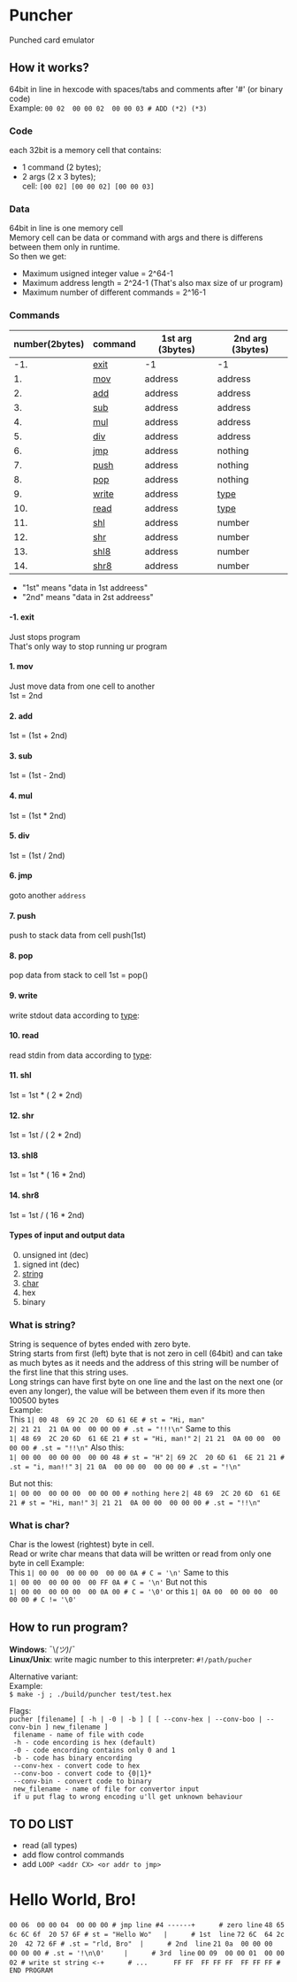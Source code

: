# Puncher
Punched card emulator

## How it works?

64bit in line in hexcode with spaces/tabs and comments after '#' (or binary code)  
Example: `00 02  00 00 02  00 00 03 # ADD (*2) (*3)` 

### Code  
each 32bit is a memory cell that contains:  
* 1 command (2 bytes);  
* 2 args (2 x 3 bytes);  
cell: `[00 02] [00 00 02] [00 00 03]`  

### Data
64bit in line is one memory cell  
Memory cell can be data or command with args and there is differens between them only in runtime.  
So then we get:
* Maximum usigned integer value = 2^64-1
* Maximum address length = 2^24-1 (That's also max size of ur program)
* Maximum number of different commands = 2^16-1


### Commands
| number(2bytes)	|	command												| 1st arg (3bytes)  | 2nd arg (3bytes)															|
|-------------------|-------------------------------------------------------|-------------------|---------------------------------------------------------------------------|
|  -1.				|	[exit](https://github.com/moff4/Puncher#-1-exit)	|	-1				|	-1																		|
|	1.				|	[mov](https://github.com/moff4/Puncher#1-mov)		|	address			|	address																	|
|	2.				|	[add](https://github.com/moff4/Puncher#2-add)		|	address			|	address																	|
|	3.				|	[sub](https://github.com/moff4/Puncher#3-sub)		|	address			|	address																	|
|	4.				|	[mul](https://github.com/moff4/Puncher#4-mul)		|	address			|	address																	|
|	5.				|	[div](https://github.com/moff4/Puncher#5-div)		|	address			|	address																	|
|	6.				|	[jmp](https://github.com/moff4/Puncher#6-jmp)		|	address			|	nothing																	|
|	7.				|	[push](https://github.com/moff4/Puncher#7-push)		|	address			|	nothing																	|
|	8.				|	[pop](https://github.com/moff4/Puncher#8-pop)		|	address			|	nothing																	|
|	9.				|	[write](https://github.com/moff4/Puncher#9-write)	|	address			|	[type](https://github.com/moff4/Puncher#types-of-input-and-output-data)	|
|	10.				|	[read](https://github.com/moff4/Puncher#10-read)	|	address			|	[type](https://github.com/moff4/Puncher#types-of-input-and-output-data)	|
|	11.				|	[shl](https://github.com/moff4/Puncher#11-shl)		|	address			|	number																	|
|	12.				|	[shr](https://github.com/moff4/Puncher#12-shr)		|	address			|	number																	|
|	13.				|	[shl8](https://github.com/moff4/Puncher#13-shl8)	|	address			|	number																	|
|	14.				|	[shr8](https://github.com/moff4/Puncher#14-shr8)	|	address			|	number																	|

* "1st" means "data in 1st addreess"
* "2nd" means "data in 2st addreess"

#### -1. exit  
Just stops program  
That's only way to stop running ur program

#### 1. mov  
Just move data from one cell to another  
1st = 2nd

#### 2. add  
1st  = (1st + 2nd)

#### 3. sub  
1st = (1st - 2nd)

#### 4. mul  
1st = (1st * 2nd)

#### 5. div  
1st = (1st / 2nd)

#### 6. jmp  
goto another `address`

#### 7. push  
push to stack data from cell
push(1st)

#### 8. pop  
pop data from stack to cell
1st = pop()

#### 9. write  
write stdout data according to [type](https://github.com/moff4/Puncher#types-of-input-and-output-data):

#### 10. read  
read stdin from data according to [type](https://github.com/moff4/Puncher#types-of-input-and-output-data):

#### 11. shl  
1st = 1st * ( 2 * 2nd)

#### 12. shr  
1st = 1st / ( 2 * 2nd)

#### 13. shl8  
1st = 1st * ( 16 * 2nd)

#### 14. shr8  
1st = 1st / ( 16 * 2nd)

#### Types of input and output data  
0) unsigned int (dec) 
1) signed int (dec) 
2) [string](https://github.com/moff4/Puncher#what-is-string)
3) [char](https://github.com/moff4/Puncher#what-is-char)
4) hex  
5) binary  


### What is string?
String is sequence of bytes ended with zero byte.  
String starts from first (left) byte that is not zero in cell (64bit) and can take as much bytes as it needs and the address of this string will be number of the first line that this string uses.  
Long strings can have first byte on one line and the last on the next one (or even any longer), the value will be between them even if its more then 100500 bytes  
Example:  
This
`1| 00 48  69 2C 20  6D 61 6E # st = "Hi, man"`  
`2| 21 21  21 0A 00  00 00 00 # .st = "!!!\n"`
Same to this  
`1| 48 69  2C 20 6D  61 6E 21 # st = "Hi, man!"`
`2| 21 21  0A 00 00  00 00 00 # .st = "!!\n"`
Also this:  
`1| 00 00  00 00 00  00 00 48 # st = "H"`
`2| 69 2C  20 6D 61  6E 21 21 # .st = "i, man!!"`
`3| 21 0A  00 00 00  00 00 00 # .st = "!\n"`

But not this:  
`1| 00 00  00 00 00  00 00 00 # nothing here`
`2| 48 69  2C 20 6D  61 6E 21 # st = "Hi, man!"`
`3| 21 21  0A 00 00  00 00 00 # .st = "!!\n"`


### What is char?
Char is the lowest (rightest) byte in cell.  
Read or write char means that data will be written or read from only one byte in cell
Example:  
This
`1| 00 00  00 00 00  00 00 0A # C = '\n'`
Same to this  
`1| 00 00  00 00 00  00 FF 0A # C = '\n'`
But not this  
`1| 00 00  00 00 00  00 0A 00 # C = '\0'`
or this
`1| 0A 00  00 00 00  00 00 00 # C != '\0'`

## How to run program?
**Windows**: ¯\\_(ツ)_/¯  
**Linux/Unix**: write magic number to this interpreter: `#!/path/pucher`  

Alternative variant:  
Example:  
`$ make -j ; ./build/puncher test/test.hex`  

Flags:  
`pucher [filename] [ -h | -0 | -b ] [ [ --conv-hex | --conv-boo | --conv-bin ] new_filename ]`  
` filename - name of file with code`  
` -h - code encording is hex (default)`  
` -0 - code encording contains only 0 and 1`  
` -b - code has binary encording`  
` --conv-hex - convert code to hex`  
` --conv-boo - convert code to {0|1}*`  
` --conv-bin - convert code to binary`  
` new_filename - name of file for convertor input`   
` if u put flag to wrong encoding u'll get unknown behaviour`  

## TO DO LIST  
- read (all types)
- add flow control commands 
- add `LOOP <addr CX> <or addr to jmp>`

# Hello World, Bro!

`00 06  00 00 04  00 00 00 # jmp line #4 ------+      # zero line`
`48 65  6c 6C 6f  20 57 6F # st = "Hello Wo"   |      # 1st  line`
`72 6C  64 2c 20  42 72 6F # .st = "rld, Bro"  |      # 2nd  line`
`21 0a  00 00 00  00 00 00 # .st = '!\n\0'     |      # 3rd  line`
`00 09  00 00 01  00 00 02 # write st string <-+      # ...      `
`FF FF  FF FF FF  FF FF FF # END PROGRAM                         `
